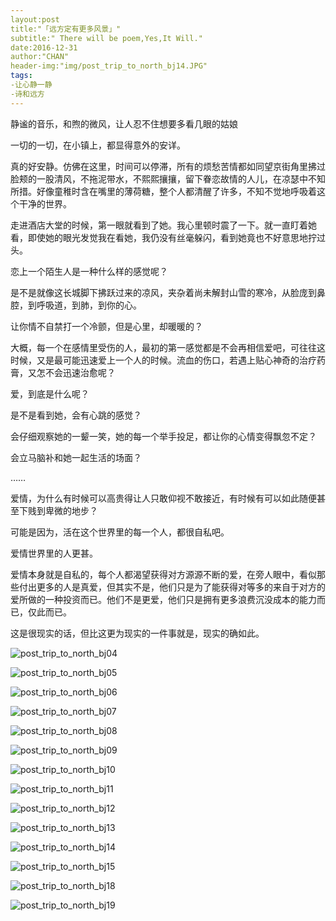 ```yaml
---
layout:post
title:"「远方定有更多风景」"
subtitle:" There will be poem,Yes,It Will."
date:2016-12-31
author:"CHAN"
header-img:"img/post_trip_to_north_bj14.JPG"
tags:
-让心静一静
-诗和远方
---
```


静谧的音乐，和煦的微风，让人忍不住想要多看几眼的姑娘

一切的一切，在小镇上，都显得意外的安详。

真的好安静。仿佛在这里，时间可以停滞，所有的烦愁苦情都如同望京街角里拂过脸颊的一股清风，不拖泥带水，不熙熙攘攘，留下眷恋故情的人儿，在凉瑟中不知所措。好像童稚时含在嘴里的薄荷糖，整个人都清醒了许多，不知不觉地呼吸着这个干净的世界。

走进酒店大堂的时候，第一眼就看到了她。我心里顿时震了一下。就一直盯着她看，即使她的眼光发觉我在看她，我仍没有丝毫躲闪，看到她竟也不好意思地拧过头。

恋上一个陌生人是一种什么样的感觉呢？

是不是就像这长城脚下拂跃过来的凉风，夹杂着尚未解封山雪的寒冷，从脸庞到鼻腔，到呼吸道，到肺，到你的心。

让你情不自禁打一个冷颤，但是心里，却暖暖的？

大概，每一个在感情里受伤的人，最初的第一感觉都是不会再相信爱吧，可往往这时候，又是最可能迅速爱上一个人的时候。流血的伤口，若遇上贴心神奇的治疗药膏，又怎不会迅速治愈呢？

爱，到底是什么呢？

是不是看到她，会有心跳的感觉？

会仔细观察她的一颦一笑，她的每一个举手投足，都让你的心情变得飘忽不定？

会立马脑补和她一起生活的场面？

……

爱情，为什么有时候可以高贵得让人只敢仰视不敢接近，有时候有可以如此随便甚至下贱到卑微的地步？

可能是因为，活在这个世界里的每一个人，都很自私吧。

爱情世界里的人更甚。

爱情本身就是自私的，每个人都渴望获得对方源源不断的爱，在旁人眼中，看似那些付出更多的人是真爱，但其实不是，他们只是为了能获得对等多的来自于对方的爱所做的一种投资而已。他们不是更爱，他们只是拥有更多浪费沉没成本的能力而已，仅此而已。

这是很现实的话，但比这更为现实的一件事就是，现实的确如此。

![post_trip_to_north_bj04](/Users/StephenChan/MyBlog/StephenChan007.github.io/img/post_trip_to_north_bj04.JPG)

![post_trip_to_north_bj05](/Users/StephenChan/MyBlog/StephenChan007.github.io/img/post_trip_to_north_bj05.JPG)

![post_trip_to_north_bj06](/Users/StephenChan/MyBlog/StephenChan007.github.io/img/post_trip_to_north_bj06.JPG)

![post_trip_to_north_bj07](/Users/StephenChan/MyBlog/StephenChan007.github.io/img/post_trip_to_north_bj07.JPG)

![post_trip_to_north_bj08](/Users/StephenChan/MyBlog/StephenChan007.github.io/img/post_trip_to_north_bj08.JPG)

![post_trip_to_north_bj09](/Users/StephenChan/MyBlog/StephenChan007.github.io/img/post_trip_to_north_bj09.JPG)

![post_trip_to_north_bj10](/Users/StephenChan/MyBlog/StephenChan007.github.io/img/post_trip_to_north_bj10.JPG)

![post_trip_to_north_bj11](/Users/StephenChan/MyBlog/StephenChan007.github.io/img/post_trip_to_north_bj11.JPG)

![post_trip_to_north_bj12](/Users/StephenChan/MyBlog/StephenChan007.github.io/img/post_trip_to_north_bj12.JPG)

![post_trip_to_north_bj13](/Users/StephenChan/MyBlog/StephenChan007.github.io/img/post_trip_to_north_bj13.JPG)

![post_trip_to_north_bj14](/Users/StephenChan/MyBlog/StephenChan007.github.io/img/post_trip_to_north_bj14.JPG)

![post_trip_to_north_bj15](/Users/StephenChan/MyBlog/StephenChan007.github.io/img/post_trip_to_north_bj15.JPG)

![post_trip_to_north_bj18](/Users/StephenChan/MyBlog/StephenChan007.github.io/img/post_trip_to_north_bj18.JPG)

![post_trip_to_north_bj19](/Users/StephenChan/MyBlog/StephenChan007.github.io/img/post_trip_to_north_bj19.JPG)